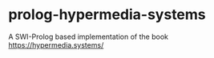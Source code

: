 # prolog-hypermedia-systems

A SWI-Prolog based implementation of the book https://hypermedia.systems/
